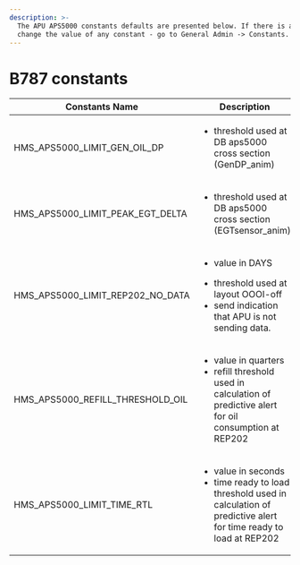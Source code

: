 ```yaml
---
description: >-
  The APU APS5000 constants defaults are presented below. If there is a need to
  change the value of any constant - go to General Admin -> Constants.
---
```


# B787 constants

| Constants Name                        | Description                                                                                                                                      | Value |
| ------------------------------------- | ------------------------------------------------------------------------------------------------------------------------------------------------ | ----- |
| HMS\_APS5000\_LIMIT\_GEN\_OIL\_DP     | <ul><li>threshold used at DB aps5000 cross section (GenDP_anim)</li></ul>                                                                        | 20    |
| HMS\_APS5000\_LIMIT\_PEAK\_EGT\_DELTA | <ul><li>threshold used at DB aps5000 cross section (EGTsensor_anim)</li></ul>                                                                    | 79.5  |
| HMS\_APS5000\_LIMIT\_REP202\_NO\_DATA | <ul><li>value in DAYS</li></ul><ul><li>threshold used at layout OOOI-off</li><li>send indication that APU is not sending data.</li></ul>         | 2     |
| HMS\_APS5000\_REFILL\_THRESHOLD\_OIL  | <ul><li>value in quarters</li><li>refill threshold used in calculation of predictive alert for oil consumption at REP202</li></ul>               | 0.5   |
| HMS\_APS5000\_LIMIT\_TIME\_RTL        | <ul><li>value in seconds</li><li>time ready to load threshold used in calculation of predictive alert for time ready to load at REP202</li></ul> | 50    |
